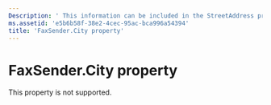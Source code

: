 ```yaml
---
Description: ' This information can be included in the StreetAddress property.'
ms.assetid: 'e5b6b58f-38e2-4cec-95ac-bca996a54394'
title: 'FaxSender.City property'
---
```


# FaxSender.City property

This property is not supported.

 

 



